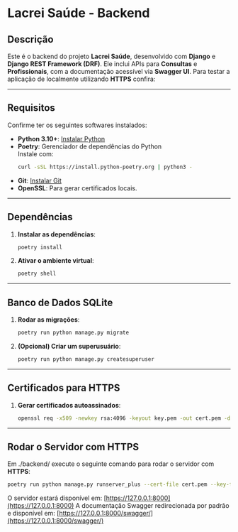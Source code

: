 
# **Lacrei Saúde - Backend**

## **Descrição**
Este é o backend do projeto **Lacrei Saúde**, desenvolvido com **Django** e **Django REST Framework (DRF)**. Ele inclui APIs para **Consultas** e **Profissionais**, com a documentação acessível via **Swagger UI**. Para testar a aplicação de localmente utilizando **HTTPS** confira:

---

## **Requisitos**

Confirme ter os seguintes softwares instalados:

- **Python 3.10+**: [Instalar Python](https://www.python.org/downloads/)
- **Poetry**: Gerenciador de dependências do Python  
  Instale com:
  ```bash
  curl -sSL https://install.python-poetry.org | python3 -
  ```
- **Git**: [Instalar Git](https://git-scm.com/downloads)
- **OpenSSL**: Para gerar certificados locais.

---

## **Dependências**

1. **Instalar as dependências**:
   ```bash
   poetry install
   ```

2. **Ativar o ambiente virtual**:
   ```bash
   poetry shell
   ```

---

## **Banco de Dados SQLite**

1. **Rodar as migrações**:
   ```bash
   poetry run python manage.py migrate
   ```

2. **(Opcional) Criar um superusuário**:
   ```bash
   poetry run python manage.py createsuperuser
   ```

---

## **Certificados para HTTPS**

1. **Gerar certificados autoassinados**:
   ```bash
   openssl req -x509 -newkey rsa:4096 -keyout key.pem -out cert.pem -days 365 -nodes
   ```

---

## **Rodar o Servidor com HTTPS**

Em ./backend/ execute o seguinte comando para rodar o servidor com **HTTPS**:

```bash
poetry run python manage.py runserver_plus --cert-file cert.pem --key-file key.pem
```

O servidor estará disponível em: [https://127.0.0.1:8000](https://127.0.0.1:8000)
A documentação Swagger redirecionada por padrão e disponível em: [https://127.0.0.1:8000/swagger/](https://127.0.0.1:8000/swagger/)


